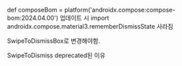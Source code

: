 def composeBom = platform('androidx.compose:compose-bom:2024.04.00')
업데이트 시
import androidx.compose.material3.rememberDismissState
사라짐

SwipeToDismissBox로 변경해야함.


SwipeToDismiss deprecated된 이유
